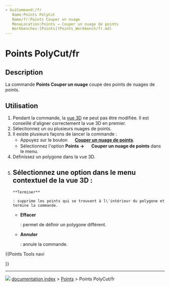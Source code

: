 ```yaml
---
- GuiCommand:/fr
   Name:Points PolyCut
   Name/fr:Points Couper un nuage
   MenuLocation:Points → Couper un nuage de points
   Workbenches:[Points](Points_Workbench/fr.md)
---
```


# Points PolyCut/fr

## Description

La commande **Points Couper un nuage** coupe des points de nuages de points.



## Utilisation

1.  Pendant la commande, la [vue 3D](3D_view/fr.md) ne peut pas être modifiée. Il est conseillé d\'aligner correctement la vue 3D en premier.
2.  Sélectionnez un ou plusieurs nuages de points.
3.  Il existe plusieurs façons de lancer la commande :
    -   Appuyez sur le bouton **<img src="images/_Points_PolyCut.svg" width=16px> [Couper un nuage de points](Points_PolyCut/fr.md)**.
    -   Sélectionnez l\'option **Points → <img src="images/Points_PolyCut.svg" width=16px> Couper un nuage de points** dans le menu.
4.  Définissez un polygone dans la vue 3D.
5.  Sélectionnez une option dans le menu contextuel de la vue 3D :
    -   
        **Terminer**
        
        : supprime les points qui se trouvent à l\'intérieur du polygone et termine la commande.

    -   
        **Effacer**
        
        : permet de définir un polygone différent.

    -   
        **Annuler**
        
        : annule la commande.





{{Points Tools navi

}}



---
![](images/Button_right.svg) [documentation index](../README.md) > [Points](Points_Workbench.md) > Points PolyCut/fr
